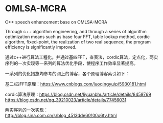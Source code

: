 # OMLSA-MCRA
C++ speech enhancement base on OMLSA-MCRA

Through c++ algorithm engineering, and through a series of algorithm optimization means such as base four FFT, 
table lookup method, cordic algorithm, fixed-point, the realization of two real sequence, 
the program efficiency is significantly improved.


通过c++进行算法工程化，并通过基四FFT，查表法，cordic算法，定点化，两实序列的一次实现等一系列的算法优化手段，使程序工作效率显著提高。

一系列的优化措施均参考的网上的博客，各个原理博客索引如下：

基二/四FFT原理：https://www.cnblogs.com/luoqingyu/p/5930181.html

cordic算法原理：https://blog.csdn.net/liyuanbhu/article/details/8458769
https://blog.csdn.net/qq_39210023/article/details/77456031

两实序列的一次实现：http://blog.sina.com.cn/s/blog_4513dde60100o6tv.html


